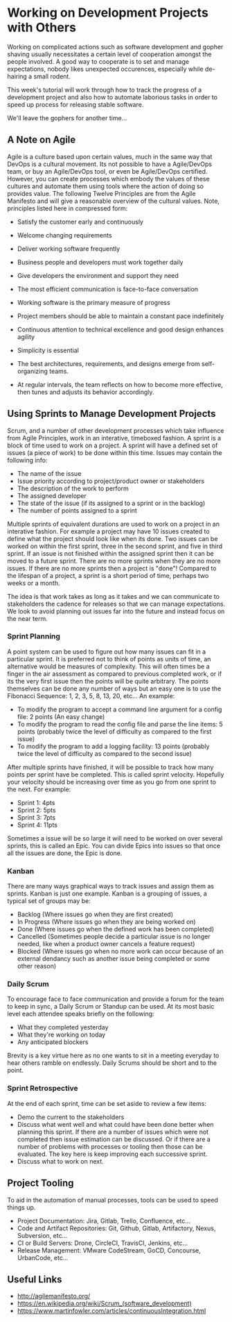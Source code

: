 # Working on Development Projects with Others

Working on complicated actions such as software development and gopher shaving usually necessitates a certain level of cooperation amongst the people involved.  A good way to cooperate is to set and manage expectations, nobody likes unexpected occurences, especially while de-hairing a small rodent.

This week's tutorial will work through how to track the progress of a development project and also how to automate laborious tasks in order to speed up process for releasing stable software.

We'll leave the gophers for another time...

## A Note on Agile

Agile is a culture based upon certain values, much in the same way that DevOps is a cultural movement.  Its not possible to have a Agile/DevOps team, or buy an Agile/DevOps tool, or even be Agile/DevOps certified.  However, you can create processes which embody the values of these cultures and automate them using tools where the action of doing so provides value.  The following Twelve Principles are from the Agile Manifesto and will give a reasonable overview of the cultural values.  Note, principles listed here in compressed form:

- Satisfy the customer early and continuously

- Welcome changing requirements

- Deliver working software frequently

- Business people and developers must work together daily

- Give developers the environment and support they need

- The most efficient communication is face-to-face conversation

- Working software is the primary measure of progress

- Project members should be able to maintain a constant pace indefinitely

- Continuous attention to technical excellence and good design enhances agility

- Simplicity is essential

- The best architectures, requirements, and designs emerge from self-organizing teams.

- At regular intervals, the team reflects on how to become more effective, then tunes and adjusts its behavior accordingly. 

## Using Sprints to Manage Development Projects

Scrum, and a number of other development processes which take influence from Agile Principles, work in an interative, timeboxed fashion.  A sprint is a block of time used to work on a project.  A sprint will have a defined set of issues (a piece of work) to be done within this time.  Issues may contain the following info:

- The name of the issue
- Issue priority according to project/product owner or stakeholders
- The description of the work to perform
- The assigned developer
- The state of the issue (if its assigned to a sprint or in the backlog)
- The number of points assigned to a sprint

Multiple sprints of equivalent durations are used to work on a project in an interative fashion.  For example a project may have 10 issues created to define what the project should look like when its done.  Two issues can be worked on within the first sprint, three in the second sprint, and five in third sprint.  If an issue is not finished within the assigned sprint then it can be moved to a future sprint.  There are no more sprints when they are no more issues.  If there are no more sprints then a project is "done"!  Compared to the lifespan of a project, a sprint is a short period of time, perhaps two weeks or a month.

The idea is that work takes as long as it takes and we can communicate to stakeholders the cadence for releases so that we can manage expectations.  We look to avoid planning out issues far into the future and instead focus on the near term.

### Sprint Planning

A point system can be used to figure out how many issues can fit in a particular sprint.  It is preferred not to think of points as units of time, an alternative would be measures of complexity.  This will often times be a finger in the air assessment as compared to previous completed work, or if its the very first issue then the points will be quite arbitrary.  The points themselves can be done any number of ways but an easy one is to use the Fibonacci Sequence: 1, 2, 3, 5, 8, 13, 20, etc...  An example:

- To modify the program to accept a command line argument for a config file: 2 points (An easy change)
- To modify the program to read the config file and parse the line items: 5 points (probably twice the level of difficulty as compared to the first issue)
- To modify the program to add a logging facility: 13 points (probably twice the level of difficulty as compared to the second issue)

After multiple sprints have finished, it will be possible to track how many points per sprint have be completed.  This is called sprint velocity.  Hopefully your velocity should be increasing over time as you go from one sprint to the next.  For example:

- Sprint 1: 4pts
- Sprint 2: 5pts
- Sprint 3: 7pts
- Sprint 4: 11pts

Sometimes a issue will be so large it will need to be worked on over several sprints, this is called an Epic.  You can divide Epics into issues so that once all the issues are done, the Epic is done.

### Kanban

There are many ways graphical ways to track issues and assign them as sprints.  Kanban is just one example.  Kanban is a grouping of issues, a typical set of groups may be:

- Backlog (Where issues go when they are first created)
- In Progress (Where issues go when they are being worked on)
- Done (Where issues go when the defined work has been completed)
- Cancelled (Sometimes people decide a particular issue is no longer needed, like when a product owner cancels a feature request)
- Blocked (Where issues go when no more work can occur because of an external dendancy such as another issue being completed or some other reason)

### Daily Scrum

To encourage face to face communication and provide a forum for the team to keep in sync, a Daily Scrum or Standup can be used.  At its most basic level each attendee speaks briefly on the following:

- What they completed yesterday
- What they're working on today
- Any anticipated blockers

Brevity is a key virtue here as no one wants to sit in a meeting everyday to hear others ramble on endlessly.  Daily Scrums should be short and to the point.

### Sprint Retrospective

At the end of each sprint, time can be set aside to review a few items:
- Demo the current to the stakeholders
- Discuss what went well and what could have been done better when planning this sprint.  If there are a number of issues which were not completed then issue estimation can be discussed.  Or if there are a number of problems with processes or tooling then those can be evaluated.  The key here is keep improving each successive sprint.
- Discuss what to work on next.

## Project Tooling

To aid in the automation of manual processes, tools can be used to speed things up.

- Project Documentation: Jira, Gitlab, Trello, Confluence, etc...
- Code and Artifact Repositories: Git, Github, Gitlab, Artifactory, Nexus, Subversion, etc...
- CI or Build Servers: Drone, CircleCI, TravisCI, Jenkins, etc...
- Release Management: VMware CodeStream, GoCD, Concourse, UrbanCode, etc...

## Useful Links

- http://agilemanifesto.org/
- https://en.wikipedia.org/wiki/Scrum_(software_development)
- https://www.martinfowler.com/articles/continuousIntegration.html
